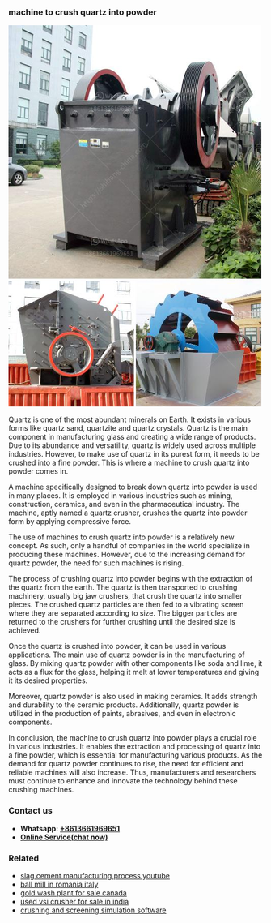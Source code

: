 <h3>machine to crush quartz into powder</h3><img src='1708322675.jpg' alt=''><p>Quartz is one of the most abundant minerals on Earth. It exists in various forms like quartz sand, quartzite and quartz crystals. Quartz is the main component in manufacturing glass and creating a wide range of products. Due to its abundance and versatility, quartz is widely used across multiple industries. However, to make use of quartz in its purest form, it needs to be crushed into a fine powder. This is where a machine to crush quartz into powder comes in.</p><p>A machine specifically designed to break down quartz into powder is used in many places. It is employed in various industries such as mining, construction, ceramics, and even in the pharmaceutical industry. The machine, aptly named a quartz crusher, crushes the quartz into powder form by applying compressive force.</p><p>The use of machines to crush quartz into powder is a relatively new concept. As such, only a handful of companies in the world specialize in producing these machines. However, due to the increasing demand for quartz powder, the need for such machines is rising.</p><p>The process of crushing quartz into powder begins with the extraction of the quartz from the earth. The quartz is then transported to crushing machinery, usually big jaw crushers, that crush the quartz into smaller pieces. The crushed quartz particles are then fed to a vibrating screen where they are separated according to size. The bigger particles are returned to the crushers for further crushing until the desired size is achieved.</p><p>Once the quartz is crushed into powder, it can be used in various applications. The main use of quartz powder is in the manufacturing of glass. By mixing quartz powder with other components like soda and lime, it acts as a flux for the glass, helping it melt at lower temperatures and giving it its desired properties.</p><p>Moreover, quartz powder is also used in making ceramics. It adds strength and durability to the ceramic products. Additionally, quartz powder is utilized in the production of paints, abrasives, and even in electronic components.</p><p>In conclusion, the machine to crush quartz into powder plays a crucial role in various industries. It enables the extraction and processing of quartz into a fine powder, which is essential for manufacturing various products. As the demand for quartz powder continues to rise, the need for efficient and reliable machines will also increase. Thus, manufacturers and researchers must continue to enhance and innovate the technology behind these crushing machines.</p><h3>Contact us</h3><ul><li><strong>Whatsapp:&nbsp;<a href="https://wa.me/8613661969651">+8613661969651</a></strong></li><li><a href="https://swt.shibang-china.com/?git&amp;zhl&amp;machine to crush quartz into powder"><strong>Online Service(chat now)</strong></a></li></ul><h3>Related</h3><ul><li><a href='slag cement manufacturing process youtube.md'>slag cement manufacturing process youtube</a></li><li><a href='ball mill in romania italy.md'>ball mill in romania italy</a></li><li><a href='gold wash plant for sale canada.md'>gold wash plant for sale canada</a></li><li><a href='used vsi crusher for sale in india.md'>used vsi crusher for sale in india</a></li><li><a href='crushing and screening simulation software.md'>crushing and screening simulation software</a></li></ul>
